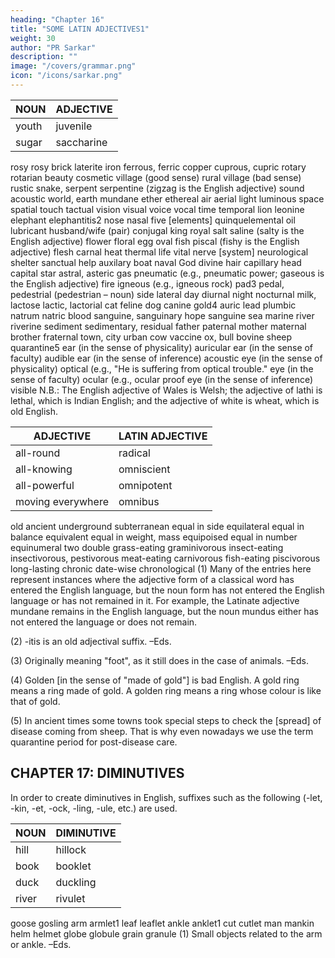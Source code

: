 ```yaml
---
heading: "Chapter 16"
title: "SOME LATIN ADJECTIVES1"
weight: 30
author: "PR Sarkar"
description: ""
image: "/covers/grammar.png"
icon: "/icons/sarkar.png"
---
```



NOUN | ADJECTIVE
--- | ---
youth | juvenile
sugar | saccharine
rosy	rosy
brick	laterite
iron	ferrous, ferric
copper	cuprous, cupric
rotary	rotarian
beauty	cosmetic
village (good sense)	rural
village (bad sense)	rustic
snake, serpent	serpentine (zigzag is the English adjective)
sound	acoustic
world, earth	mundane
ether	ethereal
air	aerial
light	luminous
space	spatial
touch	tactual
vision	visual
voice	vocal
time	temporal
lion	leonine
elephant	elephantitis2
nose	nasal
five [elements]	quinquelemental
oil	lubricant
husband/wife (pair)	conjugal
king	royal
salt	saline (salty is the English adjective)
flower	floral
egg	oval
fish	piscal (fishy is the English adjective)
flesh	carnal
heat	thermal
life	vital
nerve [system]	neurological
shelter	sanctual
help	auxilary
boat	naval
God	divine
hair	capillary
head	capital
star	astral, asteric
gas	pneumatic (e.g., pneumatic power; gaseous is the English adjective)
fire	igneous (e.g., igneous rock)
pad3	pedal, pedestrial (pedestrian – noun)
side	lateral
day	diurnal
night	nocturnal
milk, lactose	lactic, lactorial
cat	feline
dog	canine
gold4	auric
lead	plumbic
natrum	natric
blood	sanguine, sanguinary
hope	sanguine
sea	marine
river	riverine
sediment	sedimentary, residual
father	paternal
mother	maternal
brother	fraternal
town, city	urban
cow	vaccine
ox, bull	bovine
sheep	quarantine5
ear (in the sense of physicality)	auricular
ear (in the sense of faculty)	audible
ear (in the sense of inference)	acoustic
eye (in the sense of physicality)	optical (e.g., "He is suffering from optical trouble."
eye (in the sense of faculty)	ocular (e.g., ocular proof
eye (in the sense of inference)	visible
N.B.: The English adjective of Wales is Welsh; the adjective of lathi is lethal, which is Indian English; and the adjective of white is wheat, which is old English.
 	 

ADJECTIVE |	LATIN ADJECTIVE
--- | ---
all-round | radical
all-knowing	| omniscient
all-powerful | omnipotent
moving everywhere |	omnibus
old	ancient
underground	subterranean
equal in side	equilateral
equal in balance	equivalent
equal in weight, mass	equipoised
equal in number	equinumeral
two	double
grass-eating	graminivorous
insect-eating	insectivorous, pestivorous
meat-eating	carnivorous
fish-eating	piscivorous
long-lasting	chronic
date-wise	chronological
(1) Many of the entries here represent instances where the adjective form of a classical word has entered the English language, but the noun form has not entered the English language or has not remained in it. For example, the Latinate adjective mundane remains in the English language, but the noun mundus either has not entered the language or does not remain.

(2) -itis is an old adjectival suffix. –Eds.

(3) Originally meaning "foot", as it still does in the case of animals. –Eds.

(4) Golden [in the sense of "made of gold"] is bad English. A gold ring means a ring made of gold. A golden ring means a ring whose colour is like that of gold.

(5) In ancient times some towns took special steps to check the [spread] of disease coming from sheep. That is why even nowadays we use the term quarantine period for post-disease care.


## CHAPTER 17: DIMINUTIVES

In order to create diminutives in English, suffixes such as the following (-let, -kin, -et, -ock, -ling, -ule, etc.) are used.

NOUN | DIMINUTIVE
--- | ---
hill | hillock
book | booklet
duck | duckling
river | rivulet
goose	gosling
arm	armlet1
leaf	leaflet
ankle	anklet1
cut	cutlet
man	mankin
helm	helmet
globe	globule
grain	granule
(1) Small objects related to the arm or ankle. –Eds.
